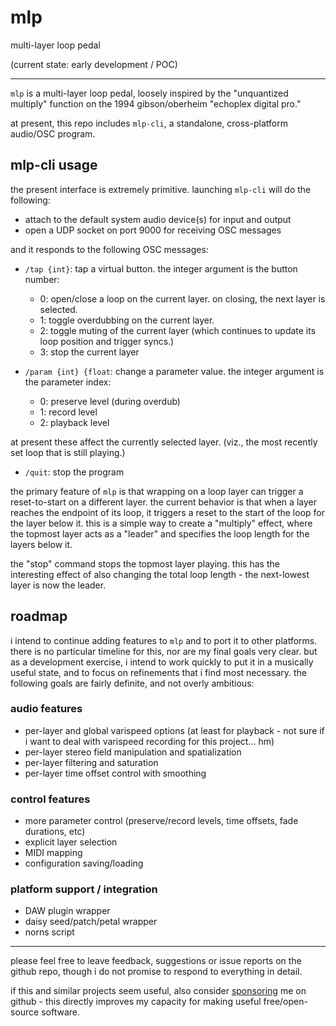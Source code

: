 # mlp

multi-layer loop pedal

(current state: early development / POC)

---

`mlp` is a multi-layer loop pedal, loosely inspired by the "unquantized multiply" function on the 1994 gibson/oberheim "echoplex digital pro." 

at present, this repo includes `mlp-cli`, a standalone, cross-platform audio/OSC program.

## mlp-cli usage

the present interface is extremely primitive. launching `mlp-cli` will do the following:

- attach to the default system audio device(s) for input and output
- open a UDP socket on port 9000 for receiving OSC messages

and it responds to the following OSC messages:

- `/tap {int}`: tap a virtual button. the integer argument is the button number:
  - 0: open/close a loop on the current layer. on closing, the next layer is selected.
  - 1: toggle overdubbing on the current layer.
  - 2: toggle muting of the current layer (which continues to update its loop position and trigger syncs.)
  - 3: stop the current layer
  
- `/param {int} {float`: change a parameter value. the integer argument is the parameter index:
  - 0: preserve level (during overdub)
  - 1: record level
  - 2: playback level

at present these affect the currently selected layer. (viz., the most recently set loop that is still playing.)

- `/quit`: stop the program

the primary feature of `mlp` is that wrapping on a loop layer can trigger a reset-to-start on a different layer. the current behavior is that when a layer reaches the endpoint of its loop, it triggers a reset to the start of the loop for the layer below it. this is a simple way to create a "multiply" effect, where the topmost layer acts as a "leader" and specifies the loop length for the layers below it.

the "stop" command stops the topmost layer playing. this has the interesting effect of also changing the total loop length - the next-lowest layer is now the leader.

## roadmap

i intend to continue adding features to `mlp` and to port it to other platforms. there is no particular timeline for this, nor are my final goals very clear. but as a development exercise, i intend to work quickly to put it in a musically useful state, and to focus on refinements that i find most necessary. the following goals are fairly definite, and not overly ambitious:

### audio features

- per-layer and global varispeed options (at least for playback - not sure if i want to deal with varispeed recording for this project... hm)
- per-layer stereo field manipulation and spatialization
- per-layer filtering and saturation
- per-layer time offset control with smoothing

### control features

- more parameter control (preserve/record levels, time offsets, fade durations, etc)
- explicit layer selection
- MIDI mapping 
- configuration saving/loading

### platform support / integration

- DAW plugin wrapper
- daisy seed/patch/petal wrapper
- norns script

--------

please feel free to leave feedback, suggestions or issue reports on the github repo, though i do not promise to respond to everything in detail.

if this and similar projects seem useful, also consider [sponsoring](https://github.com/sponsors/catfact) me on github - this directly improves my capacity for making useful free/open-source software.
